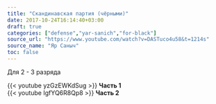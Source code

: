```yaml
---
title: "Скандинавская партия (чёрными)"
date: 2017-10-24T16:14:40+03:00
draft: true
categories: ["defense","yar-sanich","for-black"]
source_url: "https://www.youtube.com/watch?v=DASTuco4u58&t=1214s"
source_name: "Яр Саныч"
toc: false
---
```

Для 2 - 3 разряда

<!--more-->
<div class="container">
  <div class="row">
    <div class="col-6">
      {{< youtube yzGzEWKdSug >}}
      <strong>Часть 1</strong>
    </div>
    <div class="col-6">
      {{< youtube IgfYQ6R8Qp8 >}}
      <strong>Часть 2</strong>
    </div>
  </div>
</div>
